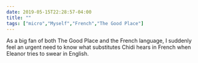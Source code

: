 ```yaml
---
date: 2019-05-15T22:28:57-04:00
title: ""
tags: ["micro","Myself","French","The Good Place"]
---
```

As a big fan of both The Good Place and the French language, I suddenly feel an urgent need to know what substitutes Chidi hears in French when Eleanor tries to swear in English.
